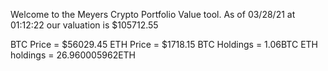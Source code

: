 Welcome to the Meyers Crypto Portfolio Value tool. 
As of 03/28/21 at 01:12:22 our valuation is $105712.55 

BTC Price = $56029.45
 ETH Price = $1718.15
BTC Holdings = 1.06BTC
 ETH holdings = 26.960005962ETH 
